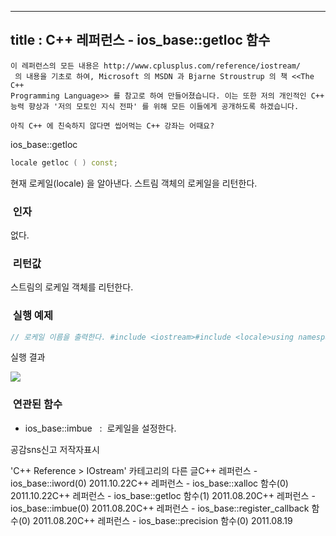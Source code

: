 ----------------
title : C++ 레퍼런스 - ios_base::getloc 함수
--------------



```warning
이 레퍼런스의 모든 내용은 http://www.cplusplus.com/reference/iostream/
 의 내용을 기초로 하여, Microsoft 의 MSDN 과 Bjarne Stroustrup 의 책 <<The C++ 
Programming Language>> 를 참고로 하여 만들어졌습니다. 이는 또한 저의 개인적인 C++ 능력 향상과 '저의 모토인 지식 전파' 를 위해 모든 이들에게 공개하도록 하겠습니다.
```

```info
아직 C++ 에 친숙하지 않다면 씹어먹는 C++ 강좌는 어때요?
```


ios_base::getloc




```cpp
locale getloc ( ) const;
```


현재 로케일(locale) 을 알아낸다.
스트림 객체의 로케일을 리턴한다.




###  인자






없다.




###  리턴값






스트림의 로케일 객체를 리턴한다.




###  실행 예제




```cpp
// 로케일 이름을 출력한다. #include <iostream>#include <locale>using namespace std;int main () {    locale current = cout.getloc();    cout << current.name() << endl; // 현재 로케일 이름을 출력한다.     return 0;}
```


실행 결과

![](http://img1.daumcdn.net/thumb/R1920x0/?fname=http%3A%2F%2Fcfile29.uf.tistory.com%2Fimage%2F161A3C3B4E4E83B81B0A87)



###  연관된 함수





* ios_base::imbue
  :  로케일을 설정한다. 







공감sns신고
저작자표시

'C++ Reference > IOstream' 카테고리의 다른 글C++ 레퍼런스 - ios_base::iword(0)
2011.10.22C++ 레퍼런스 - ios_base::xalloc 함수(0)
2011.10.22C++ 레퍼런스 - ios_base::getloc 함수(1)
2011.08.20C++ 레퍼런스 - ios_base::imbue(0)
2011.08.20C++ 레퍼런스 - ios_base::register_callback 함수(0)
2011.08.20C++ 레퍼런스 - ios_base::precision 함수(0)
2011.08.19

